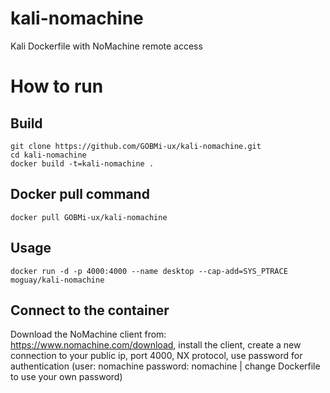 # kali-nomachine
Kali Dockerfile with NoMachine remote access

# How to run
## Build

```
git clone https://github.com/GOBMi-ux/kali-nomachine.git
cd kali-nomachine
docker build -t=kali-nomachine .
```
## Docker pull command
```
docker pull GOBMi-ux/kali-nomachine
```

## Usage

```
docker run -d -p 4000:4000 --name desktop --cap-add=SYS_PTRACE moguay/kali-nomachine
```

## Connect to the container

Download the NoMachine client from: https://www.nomachine.com/download, install the client, create a new connection to your public ip, port 4000, NX protocol, use password for authentication (user: nomachine password: nomachine | change Dockerfile to use your own password)
